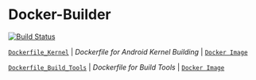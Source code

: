 # Docker-Builder

[![Build Status](https://travis-ci.com/crazyuploader/Docker-Builder.svg?branch=master)](https://travis-ci.com/crazyuploader/Docker-Builder)

[`Dockerfile_Kernel`](Dockerfile_Kernel)  | *Dockerfile for Android Kernel Building*  | [`Docker Image`](https://hub.docker.com/r/crazyuploader/kernel)

[`Dockerfile_Build_Tools`](Dockerfile_Build_Tools)  | *Dockerfile for Build Tools*  | [`Docker Image`](https://hub.docker.com/r/crazyuploader/build_tools)
